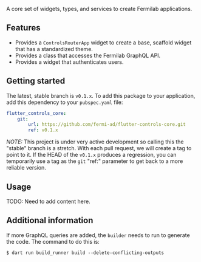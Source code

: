 A core set of widgets, types, and services to create Fermilab applications.

## Features

-   Provides a `ControlsRouterApp` widget to create a base, scaffold widget that
    has a standardized theme.
-   Provides a class that accesses the Fermilab GraphQL API.
-   Provides a widget that authenticates users.

## Getting started

The latest, stable branch is `v0.1.x`. To add this package to your application,
add this dependency to your `pubspec.yaml` file:

```yaml
flutter_controls_core:
    git:
        url: https://github.com/fermi-ad/flutter-controls-core.git
        ref: v0.1.x
```

_NOTE:_ This project is under very active development so calling this the
"stable" branch is a stretch. With each pull request, we will create a tag to
point to it. If the HEAD of the `v0.1.x` produces a regression, you can
temporarily use a tag as the `git` "ref:" parameter to get back to a more
reliable version.

## Usage

TODO: Need to add content here.

## Additional information

If more GraphQL queries are added, the `builder` needs to run to generate the
code. The command to do this is:

```shell
$ dart run build_runner build --delete-conflicting-outputs
```
